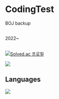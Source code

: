 # CodingTest
<p>BOJ backup</p><br>
2022~
<br><br>

[![Solved.ac
프로필](http://mazassumnida.wtf/api/v2/generate_badge?boj=mok06234)](https://solved.ac/mok06234)

<img src="http://mazandi.herokuapp.com/api?handle=mok06234&theme=warm"/>
<h2>Languages</h2>
<img src="https://img.shields.io/badge/Python-blue?style=flat-square&logo=python&logoColor=white"/>
